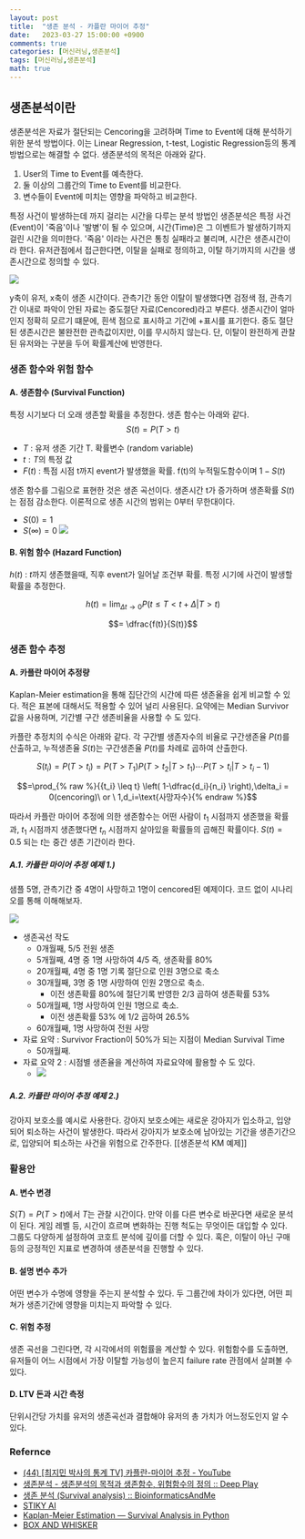 ```yaml
---
layout: post
title:  "생존 분석 - 카플란 마이어 추정"
date:   2023-03-27 15:00:00 +0900
comments: true
categories: [머신러닝,생존분석]
tags: [머신러닝,생존분석]
math: true
---
```


## 생존분석이란
생존분석은 자료가 절단되는 Cencoring을 고려하며 Time to Event에 대해 분석하기 위한 분석 방법이다.
이는 Linear Regression, t-test, Logistic Regression등의 통계 방법으로는 해결할 수 없다.
생존분석의 목적은 아래와 같다.
1. User의 Time to Event를 예측한다.
2. 둘 이상의 그룹간의 Time to Event를 비교한다.
3. 변수들이 Event에 미치는 영향을 파악하고 비교한다.

특정 사건이 발생하는데 까지 걸리는 시간을 다루는 분석 방법인 생존분석은 특정 사건(Event)이 '죽음'이나 '발병'이 될 수 있으며, 시간(Time)은 그 이벤트가 발생하기까지 걸린 시간을 의미한다.
'죽음' 이라는 사건은 통칭 실패라고 불리며, 시간은 생존시간이라 한다.
유저관점에서 접근한다면, 이탈을 실패로 정의하고, 이탈 하기까지의 시간을 생존시간으로 정의할 수 있다.

![](https://i.imgur.com/mEgdSVy.png)

y축이 유저, x축이 생존 시간이다. 관측기간 동안 이탈이 발생했다면 검정색 점, 관측기간 이내로 파악이 안된 자료는 중도절단 자료(Cencored)라고 부른다. 생존시간이 얼마인지 정확히 모르기 떄문에, 흰색 점으로 표시하고 기간에 +표시를 표기한다.
중도 절단된 생존시간은 불완전한 관측값이지만, 이를 무시하지 않는다. 단, 이탈이 완전하게 관찰된 유저와는 구분을 두어 확률계산에 반영한다.

### 생존 함수와 위험 함수
#### A. 생존함수 (Survival Function)
특정 시기보다 더 오래 생존할 확률을 추정한다. 생존 함수는 아래와 같다.
$$S(t) = P(T > t)$$
- $T$ : 유저 생존 기간 T. 확률변수 (random variable)
- $t : T$의 특정 값
- $F(t)$ : 특점 시점 t까지 event가 발생했을 확률. f(t)의 누적밀도함수이며 $1-S(t)$

생존 함수를 그림으로 표현한 것은 생존 곡선이다. 생존시간 t가 증가하며 생존확률 $S(t)$는 점점 감소한다. 이론적으로 생존 시간의 범위는 0부터 무한대이다.
- $S(0) = 1$
- $S(\infty) = 0$ 
![](https://i.imgur.com/i0euGqY.png)

#### B. 위험 함수 (Hazard Function)
$h(t)$ : $t$까지 생존했을때, 직후 event가 일어날 조건부 확률. 특정 시기에 사건이 발생할 확률을 추정한다.

$$h(t) = \lim_{\Delta t \to 0} P(t \leq T < t + \Delta|T > t)$$

$$= \dfrac{f(t)}{S(t)}$$

### 생존 함수 추정
#### A. 카플란 마이어 추정량
Kaplan-Meier estimation을 통해 집단간의 시간에 따른 생존율을 쉽게 비교할 수 있다. 적은 표본에 대해서도 적용할 수 있어 널리 사용된다.
요약에는 Median Survivor 값을 사용하며, 기간별 구간 생존비율을 사용할 수 도 있다.

카플란 추정치의 수식은 아래와 같다. 각 구간별 생존자수의 비율로 구간생존율 $P(t)$를 산출하고, 누적생존율 $S(t)$는 구간생존율 $P(t)$를 차례로 곱하여 산출한다.

$$S(t_i) = P(T>t_i) = P(T>T_1)P(T>t_2|T>t_1) \cdots P(T>t_i|T>t_i-1)$$

$$=\prod_{% raw %}{{t_i} \leq t} \left( 1-\dfrac{d_i}{n_i} \right),\delta_i = 0(cencoring)\ or \ 1,d_i=\text{사망자수}{% endraw %}$$


따라서 카플란 마이어 추정에 의한 생존함수는 어떤 사람이 $t_1$ 시점까지 생존했을 확률과, $t_1$ 시점까지 생존했다면 $t_n$ 시점까지 살아있을 확률들의 곱해진 확률이다. $S(t) = 0.5$ 되는 $t$는 중간 생존 기간이라 한다.

##### A.1. 카플란 마이어 추정 예제 1.)
샘플 5명, 관측기간 중 4명이 사망하고 1명이 cencored된 예제이다. 코드 없이 시나리오를 통해 이해해보자.

![](https://i.imgur.com/16DSEOu.png)
- 생존곡선 작도
	- 0개월째, 5/5 전원 생존
	- 5개월째, 4명 중 1명 사망하여 4/5 즉, 생존확률 80%
	- 20개월째, 4명 중 1명 기록 절단으로 인원 3명으로 축소
	- 30개월째, 3명 중 1명 사망하여 인원 2명으로 축소. 
		- 이전 생존확률 80%에 절단기록 반영한 2/3 곱하여 생존확률 53%
	- 50개월째, 1명 사망하여 인원 1명으로 축소. 
		- 이전 생존확률 53% 에 1/2 곱하여 26.5%
	- 60개월째, 1명 사망하여 전원 사망
- 자료 요약 : Survivor Fraction이 50%가 되는 지점이 Median Survival Time
	- 50개월째.
- 자료 요약 2 : 시점별 생존율을 계산하여 자료요약에 활용할 수 도 있다.
	- ![](https://i.imgur.com/eHcSvtW.png)

##### A.2. 카플란 마이어 추정 예제 2.)
강아지 보호소를 예시로 사용한다. 강아지 보호소에는 새로운 강아지가 입소하고, 입양되어 퇴소하는 사건이 발생한다. 따라서 강아지가 보호소에 남아있는 기간을 생존기간으로, 입양되어 퇴소하는 사건을 위험으로 간주한다.
[[생존분석 KM 예제]]


### 활용안
#### A. 변수 변경
$S(T) = P(T>t)$에서 $T$는 관찰 시간이다. 만약 이를 다른 변수로 바꾼다면 새로운 분석이 된다. 게임 레벨 등, 시간이 흐르며 변화하는 진행 척도는 무엇이든 대입할 수 있다. 그룹도 다양하게 설정하여 코호트 분석에 깊이를 더할 수 있다.
혹은, 이탈이 아닌 구매 등의 긍정적인 지표로 변경하여 생존분석을 진행할 수 있다.

#### B. 설명 변수 추가
어떤 변수가 수명에 영향을 주는지 분석할 수 있다. 두 그룹간에 차이가 있다면, 어떤 피쳐가 생존기간에 영향을 미치는지 파악할 수 있다.

#### C. 위험 추정
생존 곡선을 그린다면, 각 시각에서의 위험률을 계산할 수 있다. 위험함수를 도출하면, 유저들이 어느 시점에서 가장 이탈할 가능성이 높은지 failure rate 관점에서 살펴볼 수 있다.

#### D. LTV 돈과 시간 측정
단위시간당 가치를 유저의 생존곡선과 결합해야 유저의 총 가치가 어느정도인지 알 수 있다.


### Refernce
- [(44) [최지민 박사의 통계 TV] 카플란-마이어 추정 - YouTube](https://www.youtube.com/watch?v=e50uqS45sZE&ab_channel=%ED%86%B5%EA%B3%84%EB%8A%94%EC%97%90%EC%9D%B4%EC%8A%A4)
- [생존분석 - 생존분석의 목적과 생존함수, 위험함수의 정의 :: Deep Play](https://3months.tistory.com/349)
- [생존 분석 (Survival analysis) :: BioinformaticsAndMe](https://bioinformaticsandme.tistory.com/223)
- [STIKY AI](https://sticky-ai.github.io/survival%20analysis/2020/07/29/survival_analysis_kaplan_meier/)
- [Kaplan-Meier Estimation — Survival Analysis in Python](https://allendowney.github.io/SurvivalAnalysisPython/02_kaplan_meier.html)
- [BOX AND WHISKER](https://boxnwhis.kr/2015/03/15/drawing_survival_curves_of_users.html)